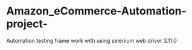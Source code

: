 # Amazon_eCommerce-Automation-project-
Automation testing frame work with using selenium web driver 3.11.0
